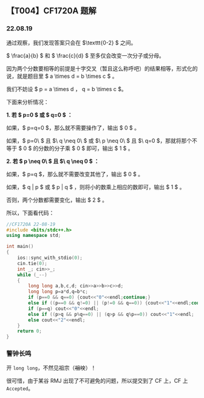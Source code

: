 <head>
    <link rel="stylesheet" href="../main.css"/>
	<link rel="stylesheet" href="./monokai-sublime.css">
	<script src="./highlight.min.js"></script>
	<script>hljs.highlightAll();</script>
    <script src="https://cdn.mathjax.org/mathjax/latest/MathJax.js?config=TeX-AMS-MML_HTMLorMML" type="text/javascript"></script>
    <script type="text/x-mathjax-config">
        MathJax.Hub.Config({
            tex2jax: {
            skipTags: ['script', 'noscript', 'style', 'textarea', 'pre'],
            inlineMath: [['$','$']]
            }
        });
    </script>
</head>

## 【T004】CF1720A 题解
### 22.08.19

通过观察，我们发现答案只会在 $\texttt{0-2} $ 之间。

$ \frac{a}{b} $ 和 $ \frac{c}{d} $ 至多仅会改变一次分子或分母。

因为两个分数要相等的前提是十字交叉（暂且这么称呼吧）的结果相等，形式化的说，就是题目里 $ a \times d = b \times c $ 。

我们不妨设 $ p = a \times d $，$ q = b \times c $。

下面来分析情况：

**1. 若 $ p=0 $ 或 $ q=0 $ ：**

如果，$ p=q=0 $，那么就不需要操作了，输出 $ 0 $ 。

如果，$ p=0\ $ 且 $\ q \neq 0\ $ 或 $\ p \neq 0\ $ 且 $\ q=0 $，那就将那个不等于 $ 0 $ 的分数的分子乘 $ 0 $ 即可，输出 $ 1 $ 。

**2. 若 $ p \neq 0\ $ 且 $\ q \neq 0 $ ：**

如果，$ p=q $，那么就不需要改变其他了，输出 $ 0 $ 。

如果，$ q \| p $ 或 $ p \| q $ ，则将小的数乘上相应的数即可，输出 $ 1 $ 。

否则，两个分数都需要变化，输出 $ 2 $ 。

所以，下面看代码：

```cpp
//CF1720A 22-08-19
#include <bits/stdc++.h>
using namespace std;

int main() 
{
    ios::sync_with_stdio(0);
    cin.tie(0);
    int _; cin>>_;
    while (_--)
    {
        long long a,b,c,d; cin>>a>>b>>c>>d;
        long long p=a*d,q=b*c;
        if (p==0 && q==0) {cout<<"0"<<endl;continue;}
        else if ((p==0 && q!=0) || (p!=0 && q==0)) {cout<<"1"<<endl;continue;}
        if (p==q) cout<<"0"<<endl;
        else if ((p>q && p%q==0) || (q>p && q%p==0)) cout<<"1"<<endl;
        else cout<<"2"<<endl;
    }
    return 0;
} 
```

### 警钟长鸣

开 ```long long```，不然见祖宗（~~祖坟~~）！

很可惜，由于某谷 RMJ 出现了不可避免的问题，所以提交到了 CF 上，CF 上 ```Accepted```。
